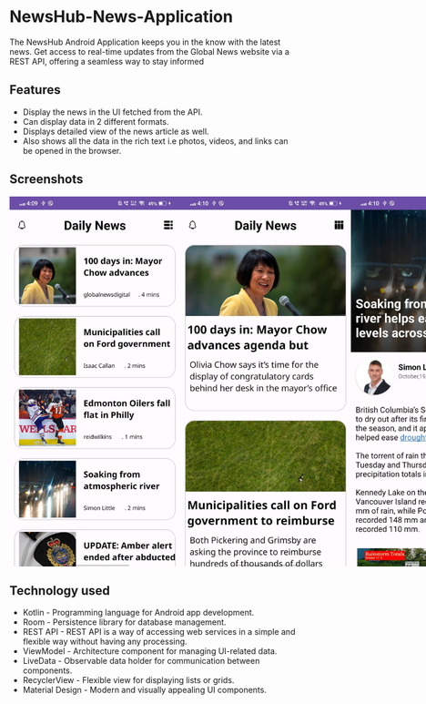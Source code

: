 
# NewsHub-News-Application
The NewsHub Android Application keeps you in the know with the latest news. Get access to real-time updates from the Global News website via a REST API, offering a seamless way to stay informed


## Features
- Display the news in the UI fetched from the API.
- Can display data in 2 different formats.
- Displays detailed view of the news article as well.
- Also shows all the data in the rich text i.e photos, videos, and links can be opened in the browser.

## Screenshots

<!-- Screenshots -->
<div style="display: flex; justify-content: space-between;">
  <img src="ScreenShots/ss1.jpg" alt="Screenshot 1" width="300" />
  <img src="ScreenShots/ss2.jpg" alt="Screenshot 2" width="300" />
  <img src="ScreenShots/ss3.jpg" alt="Screenshot 2" width="300" />
</div>


## Technology used
- Kotlin - Programming language for Android app development.
- Room - Persistence library for database management.
- REST API - REST API is a way of accessing web services in a simple and flexible way without having any processing.
- ViewModel - Architecture component for managing UI-related data.
- LiveData - Observable data holder for communication between components.
- RecyclerView - Flexible view for displaying lists or grids.
- Material Design - Modern and visually appealing UI components.